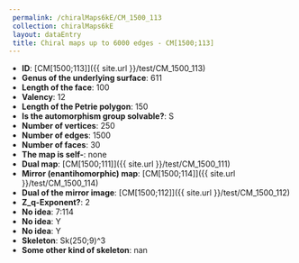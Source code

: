 ```yaml
--- 
 permalink: /chiralMaps6kE/CM_1500_113 
 collection: chiralMaps6kE
 layout: dataEntry
 title: Chiral maps up to 6000 edges - CM[1500;113]
---
```


- **ID**: [CM[1500;113]]({{ site.url }}/test/CM_1500_113)
- **Genus of the underlying surface**: 611
- **Length of the face**: 100
- **Valency**: 12
- **Length of the Petrie polygon**: 150
- **Is the automorphism group solvable?**: S
- **Number of vertices**: 250
- **Number of edges**: 1500
- **Number of faces**: 30
- **The map is self-**: none
- **Dual map**: [CM[1500;111]]({{ site.url }}/test/CM_1500_111)
- **Mirror (enantihomorphic) map**: [CM[1500;114]]({{ site.url }}/test/CM_1500_114)
- **Dual of the mirror image**: [CM[1500;112]]({{ site.url }}/test/CM_1500_112)
- **Z_q-Exponent?**: 2
- **No idea**:  7:114
- **No idea**: Y
- **No idea**: Y
- **Skeleton**: Sk(250;9)^3
- **Some other kind of skeleton**: nan
